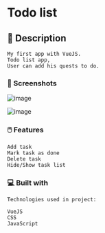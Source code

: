# Todo list

## 🚀 Description

```
My first app with VueJS.
Todo list app, 
User can add his quests to do.

```

### 📸 Screenshots

![image](https://user-images.githubusercontent.com/94081512/199264258-a078524f-2f78-4712-b6b6-3c85c0c5c4af.png)

![image](https://user-images.githubusercontent.com/94081512/199264638-099fe2ce-d7d4-457b-b07d-493f2954772b.png)


### 🖱️ Features

```
Add task
Mark task as done
Delete task
Hide/Show task list

```

### 💻 Built with

```
Technologies used in project:

VueJS
CSS
JavaScript
```
